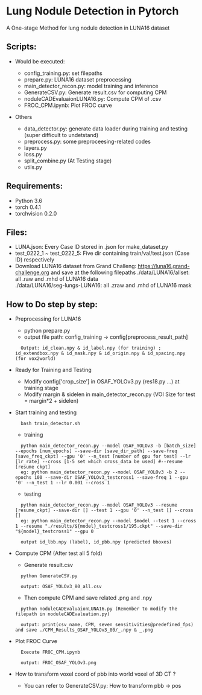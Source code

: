 # Lung Nodule Detection in Pytorch
A One-stage Method for lung nodule detection in LUNA16 dataset

## Scripts:
- Would be executed:
  - config_training.py: set filepaths   
  - prepare.py: LUNA16 dataset preprocessing   
  - main_detector_recon.py: model training and inference
  - GenerateCSV.py: Generate result.csv for computing CPM
  - noduleCADEvaluaionLUNA16.py: Compute CPM of .csv
  - FROC_CPM.ipynb: Plot FROC curve
  
- Others
  - data_detector.py: generate data loader during training and testing (super difficult to undetstand)
  - preprocess.py: some preproceesing-related codes
  - layers.py
  - loss.py
  - split_combine.py (At Testing stage)
  - utils.py

## Requirements:
- Python 3.6
- torch 0.4.1
- torchvision 0.2.0

## Files:
- LUNA.json: Every Case ID stored in .json for make_dataset.py
- test_0222_1 ~ test_0222_5: Five dir containing train/val/test.json (Case ID) respectively
- Download LUNA16 dataset from Grand Challeng: https://luna16.grand-challenge.org and save at the following filepaths
  ./data/LUNA16/allset: all .raw and .mhd of LUNA16 data  
  ./data/LUNA16/seg-lungs-LUNA16: all .zraw and .mhd of LUNA16 mask

## How to Do step by step:
- Preprocessing for LUNA16
  - python prepare.py
  - output file path: config_training -> config[preprocess_result_path]
  ```
    Output: id_clean.npy & id_label.npy (for training) ; id_extendbox.npy & id_mask.npy & id_origin.npy & id_spacing.npy (for vox2world) 
  ```
- Ready for Training and Testing
  - Modify config['crop_size'] in OSAF_YOLOv3.py (res18.py ...) at training stage
  - Modify margin & sidelen in main_detector_recon.py (VOI Size for test = margin*2 + sidelen)

- Start training and testing
  ```
    bash train_detector.sh
  ```
  - training
  ```
    python main_detector_recon.py --model OSAF_YOLOv3 -b [batch_size] --epochs [num_epochs] --save-dir [save_dir_path] --save-freq [save_freq_ckpt] --gpu '0' --n_test [number of gpu for test] --lr [lr_rate] --cross [1-5 set which cross_data be used] #--resume [resume ckpt]
    eg: python main_detector_recon.py --model OSAF_YOLOv3 -b 2 --epochs 100 --save-dir OSAF_YOLOv3_testcross1 --save-freq 1 --gpu '0' --n_test 1 --lr 0.001 --cross 1 
  ```
  - testing
  ```
    python main_detector_recon.py --model OSAF_YOLOv3 --resume [resume_ckpt] --save-dir [] --test 1 --gpu '0' --n_test [] --cross []
    eg: python main_detector_recon.py --model $model --test 1 --cross 1 --resume "./results/${model}_testcross1/195.ckpt" --save-dir "${model}_testcross1" --gpu 0
  ```
  ```
    output id_lbb.npy (label), id_pbb.npy (predicted bboxes)
  ```


- Compute CPM (After test all 5 fold)
  - Generate result.csv
  ```
    python GenerateCSV.py
  ```
  ```
    output: OSAF_YOLOv3_80_all.csv
  ```
  - Then compute CPM and save related .png and .npy 
  ```
    python noduleCADEvaluaionLUNA16.py (Remember to modify the filepath in noduleCADEvaluation.py)
  ```
  ```
    output: print(csv_name, CPM, seven_sensitivities@predefined_fps) and save ./CPM_Results_OSAF_YOLOv3_80/_.npy & _.png
  ```

- Plot FROC Curve
  ```
    Execute FROC_CPM.ipynb
  ```
  ```
    output: FROC_OSAF_YOLOv3.png
  ```

- How to transform voxel coord of pbb into world voxel of 3D CT ?
  - You can refer to GenerateCSV.py: How to transform pbb -> pos
